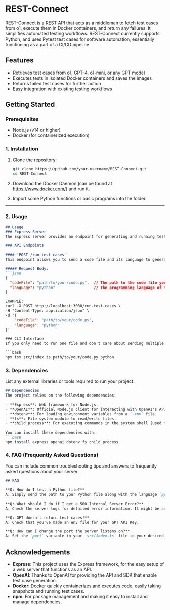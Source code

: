# REST-Connect
REST-Connect is a REST API that acts as a middleman to fetch test cases from o1, execute them in Docker containers, and return any failures. It simplifies automated testing workflows.
REST-Connect currently supports Python, and uses Pytest test cases for software automation, essentially functioning as a part of a CI/CD pipeline.

## Features
- Retrieves test cases from o1, GPT-4, o1-mini, or any GPT model
- Executes tests in isolated Docker containers and saves the images
- Returns failed test cases for further action
- Easy integration with existing testing workflows

## Getting Started

### Prerequisites
- Node.js (v14 or higher)
- Docker (for containerized execution)

### **1. Installation**
1. Clone the repository:
   ```sh
   git clone https://github.com/your-username/REST-Connect.git
   cd REST-Connect

2. Download the Docker Daemon (can be found at https://www.docker.com/) and run it.
   
3. Import some Python functions or basic programs into the folder.
---

### **2. Usage**

```markdown
## Usage
### Express Server
The Express server provides an endpoint for generating and running test cases for a given code file.

### API Endpoints

#### `POST /run-test-cases`
This endpoint allows you to send a code file and its language to generate and run test cases.

##### Request Body:
```json
{
  "codeFile": "path/to/your/code.py",  // The path to the code file you want to test.
  "language": "python"                 // The programming language of the code file (e.g., python, javascript).
}

EXAMPLE:
curl -X POST http://localhost:3000/run-test-cases \  
-H "Content-Type: application/json" \  
-d '{  
    "codeFile": "path/to/your/code.py",  
    "language": "python"  
}'

### CLI Interface
If you only need to run one file and don't care about sending multiple and executing, you can perform:

```bash
npx tsx src/index.ts path/to/your/code.py python
```

### **3. Dependencies**
List any external libraries or tools required to run your project.

```markdown
## Dependencies
The project relies on the following dependencies:

- **Express**: Web framework for Node.js.
- **OpenAI**: Official Node.js client for interacting with OpenAI's API.
- **dotenv**: For loading environment variables from a `.env` file.
- **fs**: File system module to read/write files.
- **child_process**: For executing commands in the system shell (used for Docker).

You can install these dependencies with:
```bash
npm install express openai dotenv fs child_process
```


### **4. FAQ (Frequently Asked Questions)**
You can include common troubleshooting tips and answers to frequently asked questions about your server.

```markdown
## FAQ

**Q: How do I test a Python file?**  
A: Simply send the path to your Python file along with the language `python` as parameters in the `POST /run-test-cases` request, or perform a CLI Interface request as detailed above.

**Q: What should I do if I get a 500 Internal Server Error?**  
A: Check the server logs for detailed error information. It might be an issue with the OpenAI API or the code you’re testing.

**Q: GPT doesn't return test cases!**
A: Check that you've made an env file for your GPT API Key.

**Q: How can I change the port the server listens on?**  
A: Set the `port` variable in your `src/index.ts` file to your desired port number.
```

## Acknowledgements

- **Express**: This project uses the Express framework, for the easy setup of a web server that functions as an API.
- **OpenAI**: Thanks to OpenAI for providing the API and SDK that enable test case generation.
- **Docker**: Docker quickly containerizes and executes code, easily taking snapshots and running test cases.
- **npm**: For package management and making it easy to install and manage dependencies.
